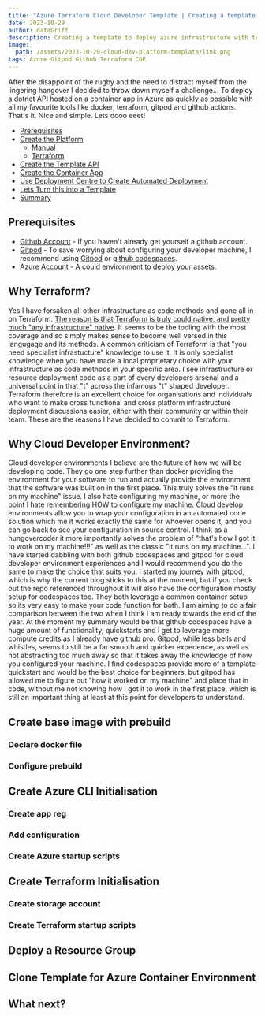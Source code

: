 ```yaml
---
title: "Azure Terraform Cloud Developer Template | Creating a template to deploy azure infrastructure with terraform on a cloud developer environment"
date: 2023-10-29
author: dataGriff
description: Creating a template to deploy azure infrastructure with terraform on a cloud developer environment
image:
  path: /assets/2023-10-29-cloud-dev-platform-template/link.png
tags: Azure Gitpod Github Terraform CDE
---
```


After the disappoint of the rugby and the need to distract myself from the lingering hangover I decided to throw down myself a challenge... To deploy a dotnet API hosted on a container app in Azure as quickly as possible with all my favourite tools like docker, terraform, gitpod and github actions. That's it. Nice and simple. Lets dooo eeet!

- [Prerequisites](#prerequisites)
- [Create the Platform](#create-the-platform)
  - [Manual](#manual)
  - [Terraform](#terraform)
- [Create the Template API](#create-the-template-api)
- [Create the Container App](#create-the-container-app)
- [Use Deployment Centre to Create Automated Deployment](#use-deployment-centre-to-create-automated-deployment)
- [Lets Turn this into a Template](#lets-turn-this-into-a-template)
- [Summary](#summary)

## Prerequisites

- [Github Account](https://www.github.com) - If you haven't already get yourself a github account.
- [Gitpod](https://www.gitpod.io) - To save worrying about configuring your developer machine, I recommend using [Gitpod](https://www.gitpod.io) or [github codespaces](https://github.com/features/codespaces).
- [Azure Account](https://www.portal.azure.com) - A could environment to deploy your assets.

## Why Terraform?

Yes I have forsaken all other infrastructure as code methods and gone all in on Terraform. [The reason is that Terraform is truly could native, and pretty much "any infrastructure" native](https://registry.terraform.io/browse/providers). It seems to be the tooling with the most coverage and so simply makes sense to become well versed in this langugage and its methods. A common criticism of Terraform is that "you need specialist infrastucture" knowledge to use it. It is only specialist knowledge when you have made a local proprietary choice with your infrastructure as code methods in your specific area. I see infrastructure or resource deployment code as a part of every developers arsenal and a universal point in that "t" across the infamous "t" shaped developer. Terraform therefore is an excellent choice for organisations and individuals who want to make cross functional and cross platform infrastructure deployment discussions easier, either with their community or within their team. These are the reasons I have decided to commit to Terraform.

## Why Cloud Developer Environment?

Cloud developer environments I believe are the future of how we will be developing code. They go one step further than docker providing the environment for your software to run and actually provide the environment that the software was built on in the first place. This truly solves the "it runs on my machine" issue. I also hate configuring my machine, or more the point I hate remembering HOW to configure my machine. Cloud develop environments allow you to wrap your configuration in an automated code solution which me it works exactly the same for whoever opens it, and you can go back to see your configuration in source control. I think as a hungovercoder it more importantly solves the problem of "that's how I got it to work on my machine!!!" as well as the classic "it runs on my machine...". I have started dabbling with both github codespaces and gitpod for cloud developer environment experiences and I would recommend you do the same to make the choice that suits you. I started my journey with gitpod, which is why the current blog sticks to this at the moment, but if you check out the repo referenced throughout it will also have the configuration mostly setup for codespaces too. They both leverage a common container setup so its very easy to make your code function for both.
I am aiming to do a fair comparison between the two when I think I am ready towards the end of the year. At the moment my summary would be that github codespaces have a huge amount of functionality, quickstarts and I get to leverage more compute credits as I already have github pro. Gitpod, while less bells and whistles, seems to still be a far smooth and quicker experience, as well as not abstracting too much away so that it takes away the knowledge of how you configured your machine. I find codespaces provide more of a template quickstart and would be the best choice for beginners, but gitpod has allowed me to figure out "how it worked on my machine" and place that in code, without me not knowing how I got it to work in the first place, which is still an important thing at least at this point for developers to understand.

## Create base image with prebuild

### Declare docker file

### Configure prebuild

## Create Azure CLI Initialisation

### Create app reg

### Add configuration

### Create Azure startup scripts

## Create Terraform Initialisation

### Create storage account

### Create Terraform startup scripts

## Deploy a Resource Group

## Clone Template for Azure Container Environment

## What next?
